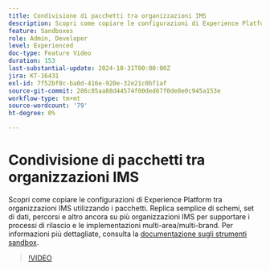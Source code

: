 ```yaml
---
title: Condivisione di pacchetti tra organizzazioni IMS
description: Scopri come copiare le configurazioni di Experience Platform tra organizzazioni IMS utilizzando i pacchetti. Replica semplice di schemi, set di dati, percorsi e altro ancora su più organizzazioni IMS per supportare distribuzioni multi-area geografica/multi-brand.
feature: Sandboxes
role: Admin, Developer
level: Experienced
doc-type: Feature Video
duration: 153
last-substantial-update: 2024-10-31T00:00:00Z
jira: KT-16431
exl-id: 7f52bf0c-ba0d-416e-920e-32e21c0bf1af
source-git-commit: 286c85aa88d44574f00ded67f0de8e0c945a153e
workflow-type: tm+mt
source-wordcount: '79'
ht-degree: 0%

---
```


# Condivisione di pacchetti tra organizzazioni IMS

Scopri come copiare le configurazioni di Experience Platform tra organizzazioni IMS utilizzando i pacchetti. Replica semplice di schemi, set di dati, percorsi e altro ancora su più organizzazioni IMS per supportare i processi di rilascio e le implementazioni multi-area/multi-brand. Per informazioni più dettagliate, consulta la [documentazione sugli strumenti sandbox](https://experienceleague.adobe.com/en/docs/experience-platform/sandbox/ui/sharing-packages-across-orgs).

>[!VIDEO](https://video.tv.adobe.com/v/3435815/?learn=on&enablevpops)
